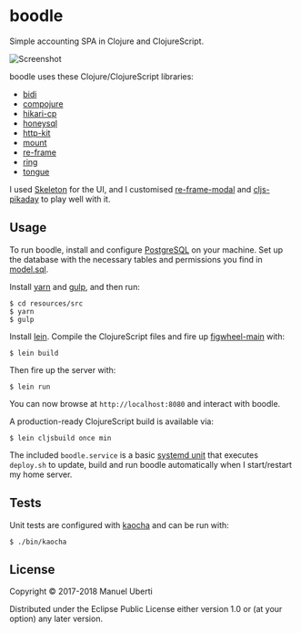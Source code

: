 # boodle

Simple accounting SPA in Clojure and ClojureScript.

![Screenshot](https://github.com/manuel-uberti/boodle/blob/master/screenshot/01.png)

boodle uses these Clojure/ClojureScript libraries:

- [bidi](https://github.com/juxt/bidi)
- [compojure](https://github.com/weavejester/compojure)
- [hikari-cp](https://github.com/tomekw/hikari-cp)
- [honeysql](https://github.com/jkk/honeysql)
- [http-kit](http://www.http-kit.org/)
- [mount](https://github.com/tolitius/mount)
- [re-frame](https://github.com/Day8/re-frame)
- [ring](https://github.com/ring-clojure/ring)
- [tongue](https://github.com/tonsky/tongue)

I used [Skeleton](http://getskeleton.com/) for the UI, and I customised
[re-frame-modal](https://github.com/benhowell/re-frame-modal) and
[cljs-pikaday](https://github.com/timgilbert/cljs-pikaday) to play well with it.

## Usage

To run boodle, install and configure [PostgreSQL](https://www.postgresql.org) on
your machine. Set up the database with the necessary tables and permissions you
find in
[model.sql](https://github.com/manuel-uberti/boodle/blob/master/resources/sql/model.sql).

Install [yarn](https://yarnpkg.com/en/) and [gulp](https://gulpjs.com/), and
then run:

```console
$ cd resources/src
$ yarn
$ gulp
```

Install [lein](https://leiningen.org/). Compile the ClojureScript files and fire
up [figwheel-main](https://github.com/bhauman/figwheel-main) with:

```console
$ lein build
```

Then fire up the server with:

```console
$ lein run
```

You can now browse at `http://localhost:8080` and interact with boodle.

A production-ready ClojureScript build is available via:

```console
$ lein cljsbuild once min
```

The included `boodle.service` is a basic [systemd
unit](https://www.freedesktop.org/software/systemd/man/systemd.unit.html) that
executes `deploy.sh` to update, build and run boodle automatically when
I start/restart my home server.

## Tests

Unit tests are configured with [kaocha](https://github.com/lambdaisland/kaocha)
and can be run with:

```console
$ ./bin/kaocha
```

## License

Copyright © 2017-2018 Manuel Uberti

Distributed under the Eclipse Public License either version 1.0 or (at
your option) any later version.
